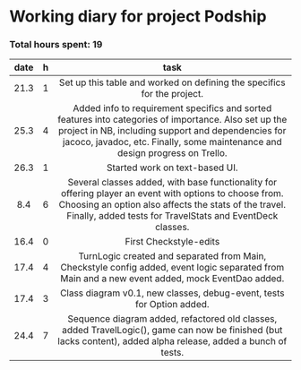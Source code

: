 # Working diary for project Podship

### Total hours spent: 19

| date | h | task |
| :----: | :----: | :----: |
| 21.3 | 1 | Set up this table and worked on defining the specifics for the project. |
| 25.3 | 4 | Added info to requirement specifics and sorted features into categories of importance. Also set up the project in NB, including support and dependencies for jacoco, javadoc, etc. Finally, some maintenance and design progress on Trello.|
| 26.3 | 1 | Started work on text-based UI. |
| 8.4 | 6 | Several classes added, with base functionality for offering player an event with options to choose from. Choosing an option also affects the stats of the travel. Finally, added tests for TravelStats and EventDeck classes. |
| 16.4 | 0 | First Checkstyle-edits |
| 17.4 | 4 | TurnLogic created and separated from Main, Checkstyle config added, event logic separated from Main and a  new event added, mock EventDao added. |
| 17.4 | 3 | Class diagram v0.1, new classes, debug-event, tests for Option added. |
| 24.4 | 7 | Sequence diagram added, refactored old classes, added TravelLogic(), game can now be finished (but lacks content), added alpha release, added a bunch of tests. |
